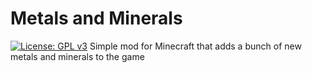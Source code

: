 <h1>Metals and Minerals</h1>

[![License: GPL v3](https://img.shields.io/badge/License-GPLv3-blue.svg)](https://www.gnu.org/licenses/gpl-3.0)
Simple mod for Minecraft that adds a bunch of new metals and minerals to the game
